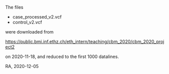 The files

- case_processed_v2.vcf
- control_v2.vcf

were downloaded from

https://public.bmi.inf.ethz.ch/eth_intern/teaching/cbm_2020/cbm_2020_project2

on 2020-11-18, and reduced to the first 1000 datalines.

RA, 2020-12-05
